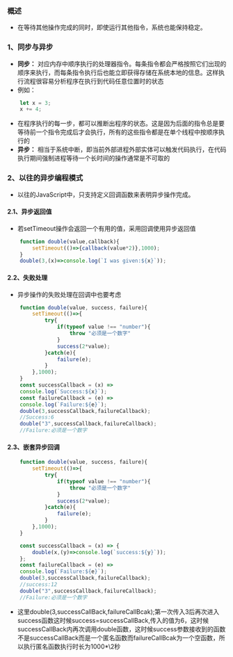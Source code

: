 ### 概述
+ 在等待其他操作完成的同时，即使运行其他指令，系统也能保持稳定。
### 1、同步与异步
+ **同步：** 对应内存中顺序执行的处理器指令。每条指令都会严格按照它们出现的顺序来执行，而每条指令执行后也能立即获得存储在系统本地的信息。这样执行流程很容易分析程序在执行到代码任意位置时的状态
+ 例如：
```js
	let x = 3;
	x += 4;
```
+ 在程序执行的每一步，都可以推断出程序的状态。这是因为后面的指令总是要等待前一个指令完成后才会执行，所有的这些指令都是在单个线程中按顺序执行的
+ **异步：** 相当于系统中断，即当前外部进程外部实体可以触发代码执行，在代码执行期间强制进程等待一个长时间的操作通常是不可取的
### 2、以往的异步编程模式
+ 以往的JavaScript中，只支持定义回调函数来表明异步操作完成。
#### 2.1、异步返回值 
+ 若setTimeout操作会返回一个有用的值，采用回调使用异步返回值
```js
	function double(value,callback){
		setTimeout(()=>{callback(value*2)},1000);
	}
	double(3,(x)=>console.log(`I was given:${x}`));
```
#### 2.2、失败处理
+ 异步操作的失败处理在回调中也要考虑
```js
	function double(value, success, failure){
		setTimeout(()=>{
			try{
				if(typeof value !== "number"){
					throw "必须是一个数字"
				}
				success(2*value);
			}catch(e){
				failure(e);
			}
		},1000);
	}
	const successCallback = (x) => 
	console.log(`Success:${x}`);
	const failureCallback = (e) => 
	console.log(`Failure:${e}`);
	double(3,successCallback,failureCallback);
	//Success:6
	double("3",successCallback,failureCallback);
	//Failure:必须是一个数字
```
#### 2.3、嵌套异步回调
```js
	function double(value, success, failure){
		setTimeout(()=>{
			try{
				if(typeof value !== "number"){
					throw "必须是一个数字"
				}
				success(2*value);
			}catch(e){
				failure(e);
			}
		},1000);
	}

	const successCallback = (x) => {
		double(x,(y)=>console.log(`success:${y}`));
	};
	const failureCallback = (e) => 
	console.log(`Failure:${e}`);
	double(3,successCallback,failureCallback);
	//success:12
	double("3",successCallback,failureCallback);
	//Failure:必须是一个数字
```
+ 这里double(3,successCallBack,failureCallBcak);第一次传入3后再次进入success函数这时候success=successCallBack,传入的值为6，这时候successCallBack内再次调用double函数，这时候success参数接收到的函数不是successCallBack而是一个匿名函数而failureCallBcak为一个空函数，所以执行匿名函数执行时长为1000*\2秒
